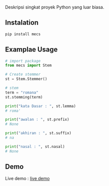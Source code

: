 Deskripsi singkat proyek Python yang luar biasa.

## Instalation

```bash
pip install mecs
```

## Examplae Usage

```python
# import package
from mecs import Stem

# Create stemmer
st = Stem.Stemmer()

# stem
term = "romana"
st.stemming(term)

print("kata Dasar : ", st.lemma)
# roma'

print("awalan : ", st.prefix)
# None

print("akhiran : ", st.suffix)
# na

print("nasal : ", st.nasal)
# None

```

## Demo

Live demo : [live demo](https://www.demo.com)
